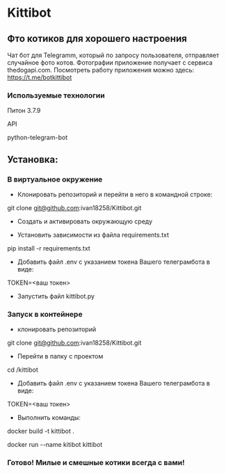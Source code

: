 # Kittibot

## Фто котиков для хорошего настроения

Чат бот для Telegramm, который по запросу пользователя, отправляет случайное фото котов.
Фотографии приложение получает с сервиса thedogapi.com.
Посмотреть работу приложения можно здесь: https://t.me/botkittibot

### Используемые технологии
Питон 3.7.9

API

python-telegram-bot

## Установка:

### В виртуальное окружение

- Клонировать репозиторий и перейти в него в командной строке:

git clone git@github.com:ivan18258/Kittibot.git

- Cоздать и активировать окружающую среду

- Установить зависимости из файла requirements.txt

pip install -r requirements.txt

- Добавить файл .env c указанием токена Вашего телеграмбота в виде:

TOKEN=<ваш токен>

- Запустить файл kittibot.py

### Запуск в контейнере

- клонировать репозиторий 

git clone git@github.com:ivan18258/Kittibot.git

- Перейти в папку с проектом

cd /kittibot

- Добавить файл .env c указанием токена Вашего телеграмбота в виде:

TOKEN=<ваш токен>

- Выполнить команды:

docker build -t kittibot .

docker run --name kitibot kittibot

### Готово! Милые и смешные котики всегда с вами! 